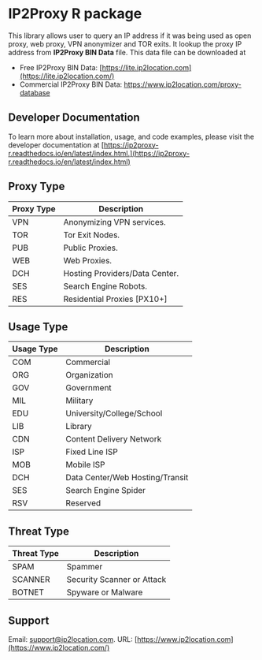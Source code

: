 # IP2Proxy R package

This library allows user to query an IP address if it was being used as open proxy, web proxy, VPN anonymizer and TOR exits. It lookup the proxy IP address from **IP2Proxy BIN Data** file. This data file can be downloaded at

- Free IP2Proxy BIN Data: [https://lite.ip2location.com](https://lite.ip2location.com/)
- Commercial IP2Proxy BIN Data: https://www.ip2location.com/proxy-database

## Developer Documentation
To learn more about installation, usage, and code examples, please visit the developer documentation at [https://ip2proxy-r.readthedocs.io/en/latest/index.html.](https://ip2proxy-r.readthedocs.io/en/latest/index.html)


## Proxy Type

| Proxy Type | Description                    |
| ---------- | ------------------------------ |
| VPN        | Anonymizing VPN services.      |
| TOR        | Tor Exit Nodes.                |
| PUB        | Public Proxies.                |
| WEB        | Web Proxies.                   |
| DCH        | Hosting Providers/Data Center. |
| SES        | Search Engine Robots.          |
| RES        | Residential Proxies [PX10+]    |

## Usage Type

| Usage Type | Description                     |
| ---------- | ------------------------------- |
| COM        | Commercial                      |
| ORG        | Organization                    |
| GOV        | Government                      |
| MIL        | Military                        |
| EDU        | University/College/School       |
| LIB        | Library                         |
| CDN        | Content Delivery Network        |
| ISP        | Fixed Line ISP                  |
| MOB        | Mobile ISP                      |
| DCH        | Data Center/Web Hosting/Transit |
| SES        | Search Engine Spider            |
| RSV        | Reserved                        |

## Threat Type

| Threat Type | Description                |
| ----------- | -------------------------- |
| SPAM        | Spammer                    |
| SCANNER     | Security Scanner or Attack |
| BOTNET      | Spyware or Malware         |

## Support

Email: [support@ip2location.com](mailto:support@ip2location.com). URL: [https://www.ip2location.com](https://www.ip2location.com/)
